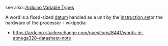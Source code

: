 see also::[Arduino Variable Types](Arduino%20Variable%20Types.md)

A word is a fixed-sized [datum](https://en.m.wikipedia.org/wiki/Data_(computing) "Data (computing)") handled as a unit by the [instruction set](https://en.m.wikipedia.org/wiki/Instruction_set "Instruction set")or the hardware of the processor - wikipedia 

- https://arduino.stackexchange.com/questions/8441/words-in-atmega328-datasheet-note

